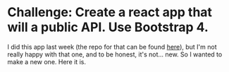 # Challenge: Create a react app that will a public API. Use Bootstrap 4.

I did this app last week (the repo for that can be found [here](https://github.com/arencrg/VIvixx-T3W4-ReactWithAPI)), but I'm not really happy with that one, and to be honest, it's not... new. So I wanted to make a new one. Here it is.
